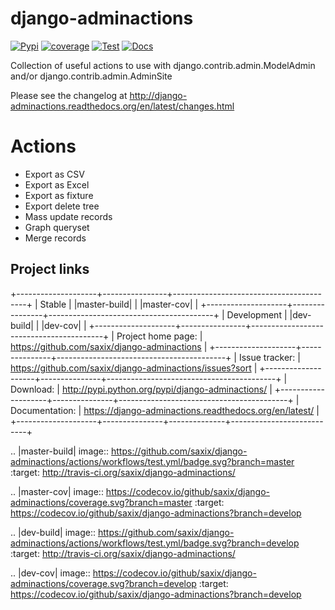 django-adminactions
===================


[![Pypi](https://badge.fury.io/py/django-adminactions.svg)](https://badge.fury.io/py/django-aadminactions)
[![coverage](https://codecov.io/github/saxix/django-adminactions/coverage.svg?branch=develop)](https://codecov.io/github/saxix/django-adminactions?branch=develop)
[![Test](https://github.com/saxix/django-adminactions/actions/workflows/test.yml/badge.svg)](https://github.com/saxix/django-adminactions/actions/workflows/test.yml)
[![Docs](https://readthedocs.org/projects/django-adminactions/badge/?version=latest)](https://django-adminactions.readthedocs.io/en/latest/)

Collection of useful actions to use with
django.contrib.admin.ModelAdmin and/or django.contrib.admin.AdminSite

Please see the changelog at http://django-adminactions.readthedocs.org/en/latest/changes.html

Actions
=======

* Export as CSV
* Export as Excel
* Export as fixture
* Export delete tree
* Mass update records
* Graph queryset
* Merge records


Project links
-------------

+--------------------+----------------+-----------------------------------------+
| Stable             | |master-build| | |master-cov|                            |
+--------------------+----------------+-----------------------------------------+
| Development        | |dev-build|    | |dev-cov|                               |
+--------------------+----------------+-----------------------------------------+
| Project home page: | https://github.com/saxix/django-adminactions             |
+--------------------+---------------+------------------------------------------+
| Issue tracker:     | https://github.com/saxix/django-adminactions/issues?sort |
+--------------------+---------------+------------------------------------------+
| Download:          | http://pypi.python.org/pypi/django-adminactions/         |
+--------------------+---------------+------------------------------------------+
| Documentation:     | https://django-adminactions.readthedocs.org/en/latest/   |
+--------------------+---------------+--------------+---------------------------+



.. |master-build| image:: https://github.com/saxix/django-adminactions/actions/workflows/test.yml/badge.svg?branch=master
                    :target: http://travis-ci.org/saxix/django-adminactions/

.. |master-cov| image:: https://codecov.io/github/saxix/django-adminactions/coverage.svg?branch=master
    :target: https://codecov.io/github/saxix/django-adminactions?branch=develop


.. |dev-build| image:: https://github.com/saxix/django-adminactions/actions/workflows/test.yml/badge.svg?branch=develop
                  :target: http://travis-ci.org/saxix/django-adminactions/

.. |dev-cov| image:: https://codecov.io/github/saxix/django-adminactions/coverage.svg?branch=develop
    :target: https://codecov.io/github/saxix/django-adminactions?branch=develop

